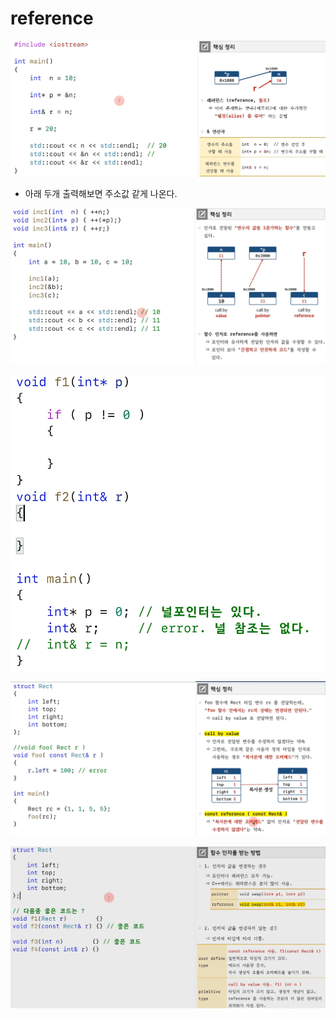 # reference

![](../../image/2022-11-09-20-15-49.png)

- 아래 두개 출력해보면 주소값 같게 나온다.

![](../../image/2022-11-09-20-19-23.png)

![](../../image/2022-11-09-20-20-57.png)

![](../../image/2022-11-09-20-26-14.png)

![](../../image/2022-11-09-20-29-20.png)